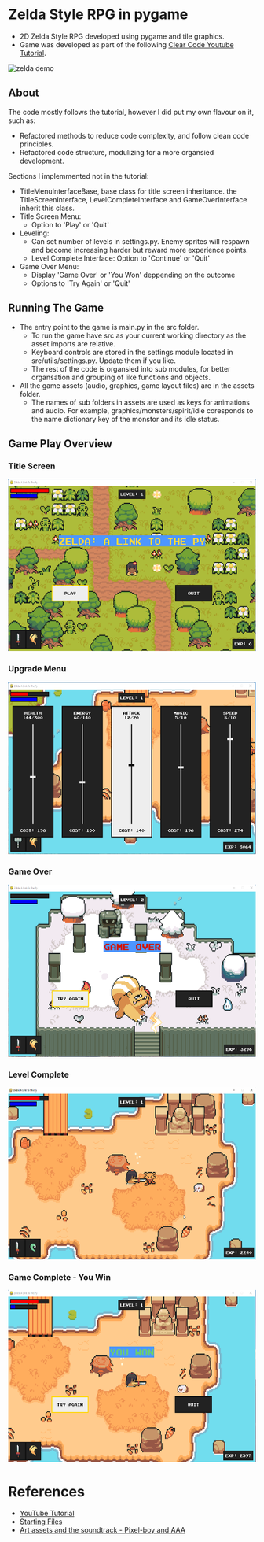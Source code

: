 # Zelda Style RPG in pygame

* 2D Zelda Style RPG developed using pygame and tile graphics.
* Game was developed as part of the following [Clear Code Youtube Tutorial](https://www.youtube.com/watch?v=QU1pPzEGrqw&list=PLGUFtX0WQvIfc_tREtSfYcQpDju0YMg93&index=6&t=2678s&ab_channel=ClearCode). 

</img>
<img src = "docs/demo.gif", alt = "zelda demo", height = "350">

## About 

The code mostly follows the tutorial, however I did put my own flavour on it, such as:
  * Refactored methods to reduce code complexity, and follow clean code principles.
  * Refactored code structure, modulizing for a more organsied development.

Sections I implemmented not in the tutorial:
  * TitleMenuInterfaceBase, base class for title screen inheritance. the TitleScreenInterface, LevelCompleteInterface and GameOverInterface inherit this class.
  * Title Screen Menu:
    * Option to 'Play' or 'Quit' 
  * Leveling: 
    * Can set number of levels in settings.py. Enemy sprites will respawn and become increasing harder but reward more experience points.
    * Level Complete Interface: Option to 'Continue' or 'Quit' 
  * Game Over Menu:
    * Display 'Game Over' or 'You Won' deppending on the outcome
    * Options to 'Try Again' or 'Quit'

## Running The Game
* The entry point to the game is main.py in the src folder.
  * To run the game have src as your current working directory as the asset imports are relative.
  * Keyboard controls are stored in the settings module located in src/utils/settings.py. Update them if you like. 
  * The rest of the code is organsied into sub modules, for better organsation and grouping of like functions and objects. 
* All the game assets (audio, graphics, game layout files) are in the assets folder.
  * The names of sub folders in assets are used as keys for animations and audio. For example, graphics/monsters/spirit/idle coresponds to the name dictionary key of the monstor and its idle status. 

## Game Play Overview

### Title Screen
</img>
<img src = "docs/title_screen.png", alt = "title screen image", height = "350">

### Upgrade Menu
</img>
<img src = "docs/upgrade_menu.png", alt = "upgrade menu image", height = "350">

### Game Over 
</img>
<img src = "docs/game_over.png", alt = "game over image", height = "350">

### Level Complete
</img>
<img src = "docs/level_complete.gif", alt = "level complete gif", height = "350">

### Game Complete - You Win
</img>
<img src = "docs/game_over_win.png", alt = "game over you win image", height = "350">

# References
  * [YouTube Tutorial](https://www.youtube.com/watch?v=QU1pPzEGrqw&list=PLGUFtX0WQvIfc_tREtSfYcQpDju0YMg93&index=6&t=2678s&ab_channel=ClearCode)
  * [Starting Files](https://github.com/clear-code-projects/Zelda)
  * [Art assets and the soundtrack - Pixel-boy and AAA](https://pixel-boy.itch.io/ninja-adventure-asset-pack)